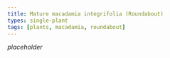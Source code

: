 ```yaml
---
title: Mature macadamia integrifolia (Roundabout)
types: single-plant
tags: [plants, macadamia, roundabout]
---
```


_placeholder_


